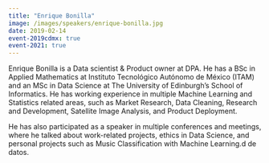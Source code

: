 ```yaml
---
title: "Enrique Bonilla"
image: /images/speakers/enrique-bonilla.jpg
date: 2019-02-14
event-2019cdmx: true
event-2021: true
---
```


Enrique Bonilla is a Data scientist &amp; Product owner at DPA. He has a BSc in Applied Mathematics at Instituto Tecnológico Autónomo de México (ITAM) and an MSc in Data Science at The University of Edinburgh’s School of Informatics. He has working experience in multiple Machine Learning and Statistics related areas, such as Market Research, Data Cleaning, Research and Development, Satellite Image Analysis, and Product Deployment.

He has also participated as a speaker in multiple conferences and meetings, where he talked about work-related projects, ethics in Data Science, and personal projects such as Music Classification with Machine Learning.d de datos.